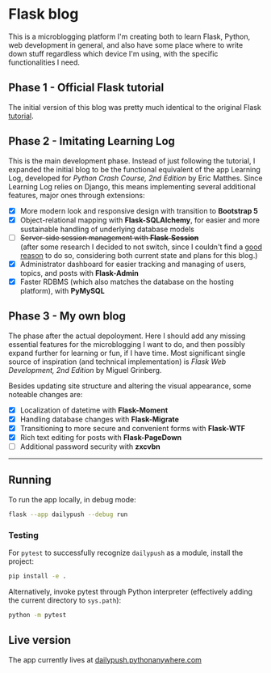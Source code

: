 # Flask blog

This is a microblogging platform I'm creating both to learn Flask, Python,
web development in general, and also have some place where to write down stuff
regardless which device I'm using, with the specific functionalities I need.

## Phase 1 - Official Flask tutorial

The initial version of this blog was pretty much identical to the original
Flask [tutorial].

[tutorial]: https://flask.palletsprojects.com/en/2.2.x/tutorial/

## Phase 2 - Imitating Learning Log

This is the main development phase. Instead of just following the tutorial,
I expanded the initial blog to be the functional equivalent of the app
Learning Log, developed for _Python Crash Course, 2nd Edition_ by Eric
Matthes. Since Learning Log relies on Django, this means implementing several
additional features, major ones through extensions:

- [x] More modern look and responsive design with transition to **Bootstrap 5**
- [x] Object-relational mapping with **Flask-SQLAlchemy**, for easier and more
      sustainable handling of underlying database models
- [ ] ~~Server-side session management with **Flask-Session**~~  
      (after some research I decided to not switch, since I couldn't find a [good
      reason](https://stackoverflow.com/questions/3948975/why-store-sessions-on-the-server-instead-of-inside-a-cookie)
      to do so, considering both current state and plans for this blog.)
- [x] Administrator dashboard for easier tracking and managing of users,
      topics, and posts with **Flask-Admin**
- [x] Faster RDBMS (which also matches the database on the hosting platform), with **PyMySQL**

## Phase 3 - My own blog

The phase after the actual depoloyment.
Here I should add any missing essential features for the microblogging I want to do,
and then possibly expand further for learning or fun, if I have time.
Most significant single source of inspiration (and technical implementation) is
_Flask Web Development, 2nd Edition_ by Miguel Grinberg.

Besides updating site structure and altering the visual appearance, some noteable
changes are:

- [x] Localization of datetime with **Flask-Moment**
- [x] Handling database changes with **Flask-Migrate**
- [x] Transitioning to more secure and convenient forms with **Flask-WTF**
- [x] Rich text editing for posts with **Flask-PageDown**
- [ ] Additional password security with **zxcvbn**

---

## Running

To run the app locally, in debug mode:

```bash
flask --app dailypush --debug run
```

### Testing

For `pytest` to successfully recognize `dailypush` as a module, install the project:

```bash
pip install -e .
```

Alternatively, invoke pytest through Python interpreter (effectively adding the current directory to `sys.path`):

```bash
python -m pytest
```

## Live version

The app currently lives at [dailypush.pythonanywhere.com](dailypush.pythonanywhere.com)
